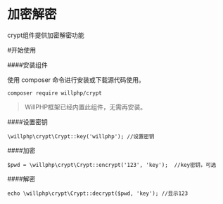 # 加密解密

crypt组件提供加密解密功能

#开始使用

####安装组件

使用 composer 命令进行安装或下载源代码使用。

    composer require willphp/crypt

> WillPHP框架已经内置此组件，无需再安装。

####设置密钥

    \willphp\crypt\Crypt::key('willphp'); //设置密钥


####加密

    $pwd = \willphp\crypt\Crypt::encrypt('123', 'key');  //key密钥，可选 

####解密

    echo \willphp\crypt\Crypt::decrypt($pwd, 'key'); //显示123
